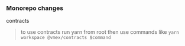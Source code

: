 ### Monorepo changes

contracts
> to use contracts run yarn from root then use commands like `yarn workspace @vmex/contracts $command`